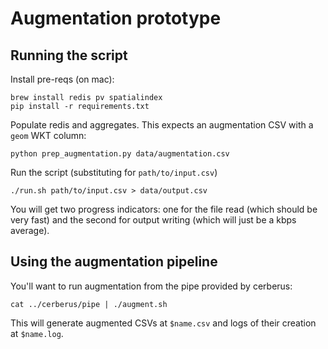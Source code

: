 # Augmentation prototype

## Running the script

Install pre-reqs (on mac):

    brew install redis pv spatialindex
    pip install -r requirements.txt

Populate redis and aggregates.  This expects an augmentation CSV with a `geom`
WKT column:

    python prep_augmentation.py data/augmentation.csv

Run the script (substituting for `path/to/input.csv`)

    ./run.sh path/to/input.csv > data/output.csv

You will get two progress indicators: one for the file read (which should be
very fast) and the second for output writing (which will just be a kbps
average).

## Using the augmentation pipeline

You'll want to run augmentation from the pipe provided by cerberus:

    cat ../cerberus/pipe | ./augment.sh

This will generate augmented CSVs at `$name.csv` and logs of their creation at
`$name.log`.
